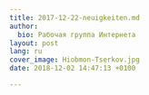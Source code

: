 ```yaml
---
title: 2017-12-22-neuigkeiten.md
author:
  bio: Рабочая группа Интернета
layout: post
lang: ru
cover_image: Hiobmon-Tserkov.jpg
date: 2018-12-02 14:47:13 +0100

---
```

